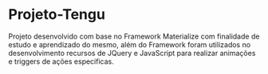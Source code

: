 # Projeto-Tengu
Projeto desenvolvido com base no Framework Materialize com finalidade de estudo e aprendizado do mesmo,
além do Framework foram utilizados no desenvolvimento recursos de JQuery e JavaScript para realizar animações
e triggers de ações especificas.
